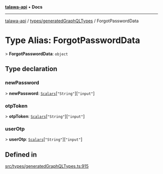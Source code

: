 [**talawa-api**](../../../README.md) • **Docs**

***

[talawa-api](../../../modules.md) / [types/generatedGraphQLTypes](../README.md) / ForgotPasswordData

# Type Alias: ForgotPasswordData

\> **ForgotPasswordData**: `object`

## Type declaration

### newPassword

\> **newPassword**: [`Scalars`](Scalars.md)\[`"String"`\]\[`"input"`\]

### otpToken

\> **otpToken**: [`Scalars`](Scalars.md)\[`"String"`\]\[`"input"`\]

### userOtp

\> **userOtp**: [`Scalars`](Scalars.md)\[`"String"`\]\[`"input"`\]

## Defined in

[src/types/generatedGraphQLTypes.ts:915](https://github.com/PalisadoesFoundation/talawa-api/blob/0e711c6a6b57f55ab5776fc9c8edfc5ebc0b3d70/src/types/generatedGraphQLTypes.ts#L915)
